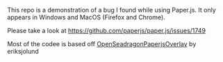 This repo is a demonstration of a bug I found while using Paper.js.
It only appears in Windows and MacOS (Firefox and Chrome).

Please take a look at https://github.com/paperjs/paper.js/issues/1749

Most of the codee is based off [OpenSeadragonPaperjsOverlay](https://github.com/eriksjolund/OpenSeadragonPaperjsOverlay) by eriksjolund
